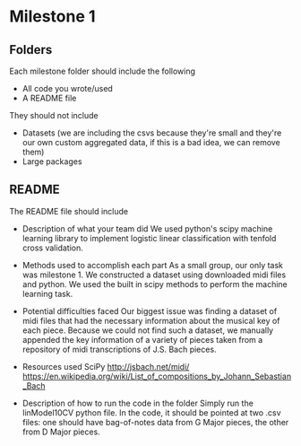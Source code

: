 Milestone 1
===========

Folders
-------

Each milestone folder should include the following

* All code you wrote/used
* A README file

They should not include

* Datasets
	(we are including the csvs because they're small and they're our own custom aggregated data, if this is a bad idea, we can remove them)
* Large packages

README
------

The README file should include

* Description of what your team did
	We used python's scipy machine learning library to implement logistic linear classification with tenfold cross validation.
* Methods used to accomplish each part
	As a small group, our only task was milestone 1. We constructed a dataset using downloaded midi files and python. We used the built in scipy methods to perform the machine learning task.
* Potential difficulties faced
	Our biggest issue was finding a dataset of midi files that had the necessary information about the musical key of each piece. Because we could not find such a dataset, we manually appended the key information of a variety of pieces taken from a repository of midi transcriptions of J.S. Bach pieces.
* Resources used
	SciPy
	http://jsbach.net/midi/
	https://en.wikipedia.org/wiki/List_of_compositions_by_Johann_Sebastian_Bach
	
* Description of how to run the code in the folder
	Simply run the linModel10CV python file. In the code, it should be pointed at two .csv files: one should have bag-of-notes data from G Major pieces, the other from D Major pieces.
